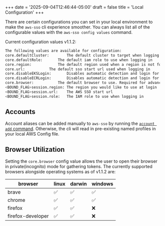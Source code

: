 +++
date = '2025-09-04T12:46:44-05:00'
draft = false
title = 'Local Configuration'
+++

There are certain configurations you can set in your local environment to make
the `aws-sso` cli experience smoother. You can always list all of the
configurable values with the `aws-sso config values` command.

Current configuration values v1.1.2:

```bash
The following values are available for configuration:
core.defaultCluster:		The default cluster to target when logging in, supports go regex expressions(golang.org/s/re2syntax)
core.defaultRole:		The default iam role to use when logging in
core.region:			The default region used when a region is not found in your environment or set with the --region flag
core.url:			The default sso start url used when logging in
core.disableEKSLogin:		Disables automatic detection and login for EKS
core.disableECRLogin:		Disables automatic detection and login for ECR
core.browser:			The default browser to use. Required for advanced features like opening in a private browser
<BOUND_FLAG>session.region:	The region you would like to use at login
<BOUND_FLAG>session.url:	The AWS SSO start url
<BOUND_FLAG>session.role:	The IAM role to use when logging in
```

## Accounts

Account aliases can be added manually to `aws-sso` by running the [`account add`
command][]. Otherwise, the cli will read in pre-existing named profiles in your
local AWS Config file.

## Browser Utilization

Setting the `core.browser` config value allows the user to open their browser in
private(incognito) mode for gathering tokens. The currently supported browsers
alongside operating systems as of v1.1.2 are:

browser           | linux | darwin | windows
 ---------------- | ----- | ------ | -------
brave             | ✅    | ✅     | ✅
chrome            | ✅    | ✅     | ✅
firefox           | ✅    | ✅     | ❌
firefox-developer | ✅    | ✅     | ❌

[`account add` command]: ./cmds/aws-sso_account_add.md
